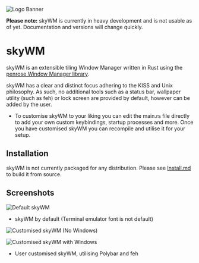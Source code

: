 ![Logo Banner](https://raw.githubusercontent.com/MrBeeBenson/skyWM/main/media/logo.jpg)

**Please note:** skyWM is currently in heavy development and is not usable as of yet. Documentation and versions will change quickly.

# skyWM

skyWM is an extensible tiling Window Manager written in Rust using the [penrose Window Manager library](https://github.com/sminez/penrose).

skyWM has a clear and distinct focus adhering to the KISS and Unix philosophy. As such, no additional tools such as a status bar, wallpaper utility (such as feh) or lock screen are provided by default, however can be added by the user.

* To customise skyWM to your liking you can edit the main.rs file directly to add your own custom keybindings, startup processes and more. Once you have customised skyWM you can recompile and utilise it for your setup.

## Installation

skyWM is not currently packaged for any distribution. Please see [Install.md](https://github.com/MrBeeBenson/skyWM/blob/main/docs/INSTALL.md) to build it from source.

## Screenshots

![Default skyWM](https://raw.githubusercontent.com/MrBeeBenson/skyWM/main/media/skywm.png)

* skyWM by default (Terminal emulator font is not default)

![Customised skyWM (No Windows)](https://raw.githubusercontent.com/MrBeeBenson/skyWM/main/media/skywm2.png)

![Customised skyWM with Windows](https://raw.githubusercontent.com/MrBeeBenson/skyWM/main/media/skywm3.png)

* User customised skyWM, utilising Polybar and feh